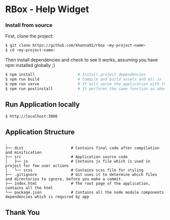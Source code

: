 RBox - Help Widget
==================

### Install from source

First, clone the project:

```bash
$ git clone https://github.com/khanna91/rbox <my-project-name>
$ cd <my-project-name>
```

Then install dependencies and check to see it works, assuming you have npm installed globally ;)

```bash
$ npm install                   # Install project dependencies
$ npm run build                 # Compile and build assets and all in local mode and create a dist directory
$ npm run serve                 # It will serve the application with the help of browser-sync
$ npm run postinstall           # It performs the same function as above, on top of that it keeps an watch on changes (useful while developing ;) )
```

## Run Application locally

```bash
$ http://localhost:3000
```

## Application Structure

```
.
├── dist                     # Contains final code after compilation and minification
├── src                      # Application source code
│   ├── js                   # Contains js file which is used in project for few user actions
│   └── scss                 # Contains scss file for styling
├── .gitignore               # Git uses it to determine which files and directories to ignore, before you make a commit.
├── index.html               # The root page of the application, contains all the html
└── package.json             # Contains all the node module components dependencies which is required by app
```

## Thank You
